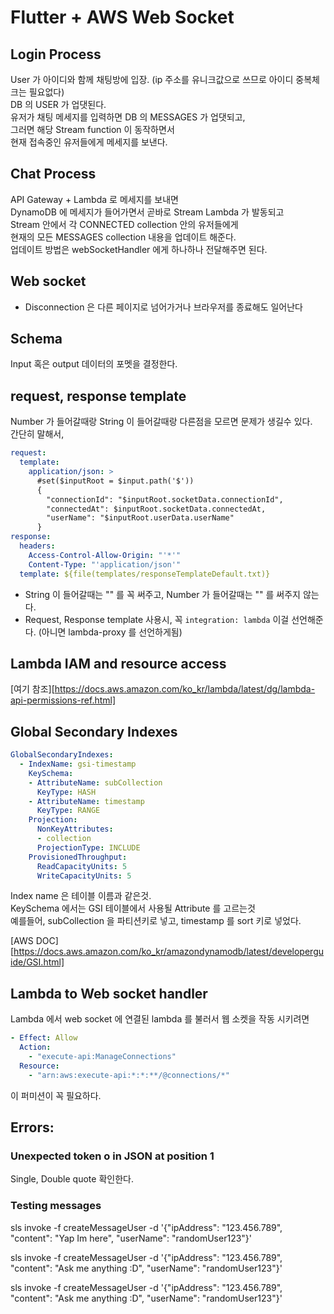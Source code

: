 # Flutter + AWS Web Socket

## Login Process
User 가 아이디와 함께 채팅방에 입장. (ip 주소를 유니크값으로 쓰므로 아이디 중복체크는 필요없다) <br>
DB 의 USER 가 업댓된다. <br>
유저가 채팅 메세지를 입력하면 DB 의 MESSAGES 가 업댓되고, <br>
그러면 해당 Stream function 이 동작하면서 <br>
현재 접속중인 유저들에게 메세지를 보낸다. <br>

## Chat Process
API Gateway + Lambda 로 메세지를 보내면 <br>
DynamoDB 에 메세지가 들어가면서 곧바로 Stream Lambda 가 발동되고 <br>
Stream 안에서 각 CONNECTED collection 안의 유저들에게 <br>
현재의 모든 MESSAGES collection 내용을 업데이트 해준다. <br>
업데이트 방법은 webSocketHandler 에게 하나하나 전달해주면 된다. <br>

## Web socket
- Disconnection 은 다른 페이지로 넘어가거나 브라우저를 종료해도 일어난다 <br>

## Schema
Input 혹은 output 데이터의 포멧을 결정한다. <br>
## request, response template 
Number 가 들어갈때랑 String 이 들어갈때랑 다른점을 모르면 문제가 생길수 있다. <br>
간단히 말해서, <br>
```yml
request:
  template:
    application/json: >
      #set($inputRoot = $input.path('$'))
      {
        "connectionId": "$inputRoot.socketData.connectionId",
        "connectedAt": $inputRoot.socketData.connectedAt,
        "userName": "$inputRoot.userData.userName"
      }
response:
  headers:
    Access-Control-Allow-Origin: "'*'"
    Content-Type: "'application/json'"
  template: ${file(templates/responseTemplateDefault.txt)}
```
- String 이 들어갈때는 "" 를 꼭 써주고, Number 가 들어갈때는 "" 를 써주지 않는다. <br>
- Request, Response template 사용시, 꼭 `integration: lambda` 이걸 선언해준다. (아니면 lambda-proxy 를 선언하게됨) <br>


## Lambda IAM and resource access
[여기 참조][https://docs.aws.amazon.com/ko_kr/lambda/latest/dg/lambda-api-permissions-ref.html]

## Global Secondary Indexes
```yaml
GlobalSecondaryIndexes:
  - IndexName: gsi-timestamp
    KeySchema:
    - AttributeName: subCollection 
      KeyType: HASH
    - AttributeName: timestamp 
      KeyType: RANGE
    Projection:
      NonKeyAttributes:
      - collection
      ProjectionType: INCLUDE
    ProvisionedThroughput:
      ReadCapacityUnits: 5
      WriteCapacityUnits: 5
```
Index name 은 테이블 이름과 같은것. <br>
KeySchema 에서는 GSI 테이블에서 사용될 Attribute 를 고르는것 <br>
예를들어, subCollection 을 파티션키로 넣고, timestamp 를 sort 키로 넣었다. <br>

[AWS DOC][https://docs.aws.amazon.com/ko_kr/amazondynamodb/latest/developerguide/GSI.html]

## Lambda to Web socket handler
Lambda 에서 web socket 에 연결된 lambda 를 불러서 웹 소켓을 작동 시키려면 <br>
```yml
- Effect: Allow
  Action:
    - "execute-api:ManageConnections"
  Resource:
    - "arn:aws:execute-api:*:*:**/@connections/*"
```
이 퍼미션이 꼭 필요하다.

## Errors:

### Unexpected token o in JSON at position 1
Single, Double quote 확인한다. <br>


### Testing messages
sls invoke -f createMessageUser -d '{"ipAddress": "123.456.789", "content": "Yap Im here", "userName": "randomUser123"}'

sls invoke -f createMessageUser -d '{"ipAddress": "123.456.789", "content": "Ask me anything :D", "userName": "randomUser123"}'

sls invoke -f createMessageUser -d '{"ipAddress": "123.456.789", "content": "Ask me anything :D", "userName": "randomUser123"}'